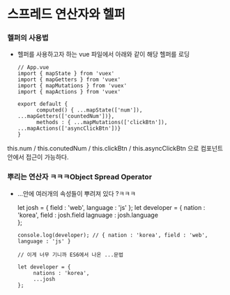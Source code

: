 # 스프레드 연산자와 헬퍼


### 헬퍼의 사용법
 - 헬퍼를 사용하고자 하는 vue 파일에서 아래와 같이 해당 헬퍼를 로딩

       // App.vue
       import { mapState } from 'vuex'
       import { mapGetters } from 'vuex'
       import { mapMutations } from 'vuex'
       import { mapActions } from 'vuex'

       export default {
             computed() { ...mapState(['num']), ...mapGetters(['countedNum'])},
             methods : { ...mapMutations(['clickBtn']), ...mapActions(['asyncClickBtn'])}
       }

this.num / this.conutedNum / this.clickBtn / this.asyncClickBtn 으로 컴포넌트 안에서 접근이 가능하다.  

### 뿌리는 연산자 ㅋㅋㅋObject Spread Operator
 - ...안에 여러개의 속성들이 뿌려져 있다 ?ㅋㅋㅋ  
 
      let josh = {
            field : 'web',
            language : 'js'
      };
      let developer = {
            nation : 'korea',
            field : josh.field
            lagnuage : josh.language   
       };
       
       console.log(developer); // { nation : 'korea', field : 'web', language : 'js' }
       
       // 이게 너무 기니까 ES6에서 나온 ...문법
       
       let developer = {
            nations : 'korea',
            ...josh
       };
     
